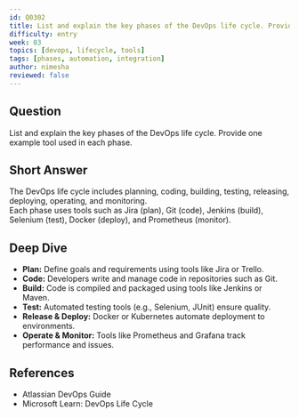 ```yaml
---
id: Q0302
title: List and explain the key phases of the DevOps life cycle. Provide one example tool used in each phase.
difficulty: entry
week: 03
topics: [devops, lifecycle, tools]
tags: [phases, automation, integration]
author: nimesha
reviewed: false
---
```


## Question
List and explain the key phases of the DevOps life cycle. Provide one example tool used in each phase.

## Short Answer
The DevOps life cycle includes planning, coding, building, testing, releasing, deploying, operating, and monitoring.  
Each phase uses tools such as Jira (plan), Git (code), Jenkins (build), Selenium (test), Docker (deploy), and Prometheus (monitor).

## Deep Dive
- **Plan:** Define goals and requirements using tools like Jira or Trello.  
- **Code:** Developers write and manage code in repositories such as Git.  
- **Build:** Code is compiled and packaged using tools like Jenkins or Maven.  
- **Test:** Automated testing tools (e.g., Selenium, JUnit) ensure quality.  
- **Release & Deploy:** Docker or Kubernetes automate deployment to environments.  
- **Operate & Monitor:** Tools like Prometheus and Grafana track performance and issues.

## References
- Atlassian DevOps Guide  
- Microsoft Learn: DevOps Life Cycle
